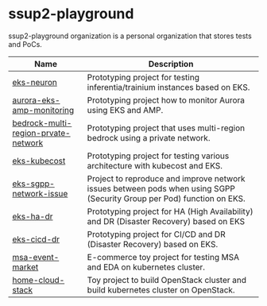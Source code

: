 # ssup2-playground

ssup2-playground organization is a personal organization that stores tests and PoCs.

|Name|Description|
|---|---|
|[eks-neuron](https://github.com/ssup2-playground/aurora-neuron_project)|Prototyping project for testing inferentia/trainium instances based on EKS.|
|[aurora-eks-amp-monitoring](https://github.com/ssup2-playground/aurora-eks-amp-monitoring_project)|Prototyping project how to monitor Aurora using EKS and AMP.|
|[bedrock-multi-region-prvate-network](https://github.com/ssup2-playground/bedrock-multi-region-private-network_project)|Prototyping project that uses multi-region bedrock using a private network.|
|[eks-kubecost](https://github.com/ssup2-playground/eks-kubecost_project)|Prototyping project for testing various architecture with kubecost and EKS.|
|[eks-sgpp-network-issue](https://github.com/ssup2-playground/eks-sgpp-network-issue_project)|Project to reproduce and improve network issues between pods when using SGPP (Security Group per Pod) function on EKS.|
|[eks-ha-dr](https://github.com/ssup2-playground/eks-ha-dr_project)|Prototyping project for HA (High Availability) and DR (Disaster Recovery) based on EKS|
|[eks-cicd-dr](https://github.com/ssup2-playground/eks-cicd-dr_project)|Prototyping project for CI/CD and DR (Disaster Recovery) based on EKS.|
|[msa-event-market](https://github.com/ssup2-playground/msa-event-market_project)|E-commerce toy project for testing MSA and EDA on kubernetes cluster.|
|[home-cloud-stack](https://github.com/ssup2-playground/home-cloud-stack_project)|Toy project to build OpenStack cluster and build kubernetes cluster on OpenStack.|
